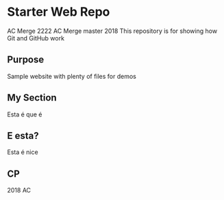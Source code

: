 # Starter Web Repo

AC Merge 2222
AC Merge master 2018
This repository is for showing how Git and GitHub work

## Purpose

Sample website with plenty of files for demos

## My Section

Esta é que é

## E esta?

Esta é nice

## CP

2018 AC